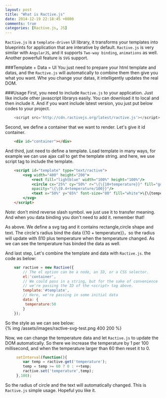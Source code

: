 ```yaml
---
layout: post
title: "What is Ractive.js"
date: 2014-12-19 22:18:45 +0800
comments: true
categories: [Ractive.js, JS] 
---
```


`Ractive.js` is a `template-driven` UI library, it transforms your templates into blueprints for application that are interative by default. `Ractive.js` is very similar with `AngularJS`, and it supports `Two-way binding`, `animations` as well. Another powerfull feature is `SVG` support.   

###Template + Data = UI
You just need to prepare your html template and datas, and the `Ractive.js` will automatically to combine them then give you what you want. Whe you change your datas, it intelligently updates the real DOM.   

###Usage
First, you need to include `Ractive.js` to your application. Just like include other javascript librarys easily. You can download it to local and then include it. And if you want include latest version, you just put below codes to your project.   
``` javascript
    <script src='http://cdn.ractivejs.org/latest/ractive.js'></script>
```
<!-- more -->
Second, we define a container that we want to render. Let's give it id container.
``` html
	<div id="container"></div>
```
And third, just need to define a template. Load template in many ways, for example we can use ajax call to get the template string. and here, we use script tag to include the template.  
``` html
    <script id="template" type="text/ractive">
		<svg width="400" height="200">
    		<rect fill="lightblue" width="100%" height="100%"/>
    		<circle cx="25%" cy="50%" r="\{\{10+temperature}}" fill="gold" stroke="yellow" 
            opacity="\{\{0.4+temperature/100}}"/>
    		<text x="50%" y="65%" font-size="80" fill="white">\{\{temperature}}℃</text>
		</svg>
	</script>
```
*Note:* don't mind reverse slash symbol. we just use it to transfer meaning. And when you data binding you don't need to add it. remember that!   

As above. We define a svg tag and it contains rectangle,circle shape and text. The circle's radius bind the data \{\{10 + temperature}}，so the radius will update with ß10 plus temperature when the temperature changed. As we can see the temperature has binded the data as well.   

And last step, Let's combine the template and data with `Ractive.js`. the code as below:   

``` javascript
    var ractive = new Ractive({
	 	// The el option can be a node, an ID, or a CSS selector.
    	el:'container',
    	// We could pass in a string, but for the sake of convenience
    	// we're passing the ID of the <script> tag above.
    	template:'#template',
    	// Here, we're passing in some initial data
    	data: {
       	 temperature:50
    	}
    });
```  

So the style as we can see below:   
{% img /assets/images/ractive-svg-test.png 400 200 %}

Now, we can change the temperature data and let `Ractive.js` to update the DOM automatically. So there we increase the temperature by 1 per 100 millisecond, and when the temperature larger than 60 then reset it to 0.   
``` javascript
	 setInterval(function(){
    	var temp = ractive.get('temperature');
    	temp = temp >= 60 ? 0 : ++temp; 
    	ractive.set('temperature',temp);
	 },100);
```
So the radius of circle and the text will automatically changed. This is `Ractive.js` simple usage. Hopeful you like it.
 